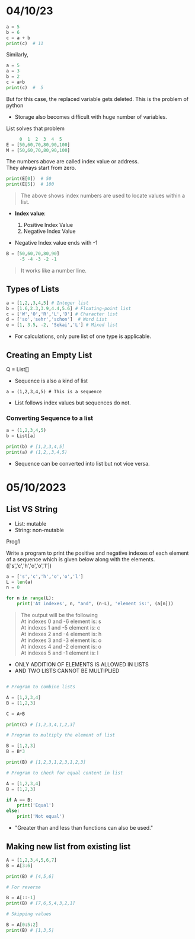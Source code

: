 # 04/10/23 

```py
a = 5 
b = 6
c = a + b 
print(c)  # 11
```

Similarly, 

```py
a = 5 
a = 3 
b = 2 
c = a+b 
print(c)  #  5 
```

But for this case, the replaced variable gets deleted. This is the problem of python

- Storage also becomes difficult with huge number of variables. 

List solves that problem 

```py
     0  1  2  3  4  5
E = [50,60,70,80,90,100]
M = [50,60,70,80,90,100]
```

The numbers above are called index value or address.  
They always start from zero. 

```py
print(E[0])  # 50 
print(E[5])  # 100 
```
> The above shows index numbers are used to locate values within a list. 

- **Index value**:
    1. Positive Index Value 
    2. Negative Index Value

- Negative Index value ends with -1 

```python
B = [50,60,70,80,90]
     -5 -4 -3 -2 -1 
```

> It works like a number line. 

## Types of Lists 

```py
a = [1,2,,3,4,5] # Integer list  
b = [1.6,2.3,3.9,4.4,5.6] # Floating-point list  
c = ['W','O','R','L','D'] # Character list  
d = ['so','sehr','schon']  # Word List  
e = [1, 3.5, -2, 'Sekai','L'] # Mixed list   
```

- For calculations, only pure list of one type is applicable. 

## Creating an Empty List 

Q = List[]

- Sequence is also a kind of list 

`a = (1,2,3,4,5) # This is a sequence`

- List follows index values but sequences do not. 

### Converting Sequence to a list 

```py 
a = (1,2,3,4,5)
b = List[a]

print(b) # [1,2,3,4,5]
print(a) # (1,2,,3,4,5)

```

- Sequence can be converted into list but not vice versa. 

# 05/10/2023

## List VS String 

- List: mutable 
- String: non-mutable 

Prog1

Write a program to print the positive and negative indexes of each element of a sequence which is given below along with the elements. (['s','c','h','o','o','l'])

```py
a = ['s','c','h','o','o','l']
L = len(a)
n = 0 

for n in range(L):
    print('At indexes', n, "and", (n-L), 'element is:', (a[n]))

```
> The output will be the following   
> At indexes 0 and -6 element is: s   
> At indexes 1 and -5 element is: c  
> At indexes 2 and -4 element is: h  
> At indexes 3 and -3 element is: o  
> At indexes 4 and -2 element is: o  
> At indexes 5 and -1 element is: l  

- ONLY ADDITION OF ELEMENTS IS ALLOWED IN LISTS 
- AND TWO LISTS CANNOT BE MULTIPLIED


```python

# Program to combine lists

A = [1,2,3,4]
B = [1,2,3]

C = A+B 

print(C) # [1,2,3,4,1,2,3]

```

```python
# Program to multiply the element of list 

B = [1,2,3]
B = B*3 

print(B) # [1,2,3,1,2,3,1,2,3]
```

```python
# Program to check for equal content in list 

A = [1,2,3,4]
B = [1,2,3]

if A == B: 
    print('Equal')
else: 
    print('Not equal')
```

- "Greater than and less than functions can also be used."

## Making new list from existing list 

```python
A = [1,2,3,4,5,6,7]
B = A[3:6]

print(B) # [4,5,6]

# For reverse 

B = A[::-1]
print(B) # [7,6,5,4,3,2,1]

# Skipping values 

B = A[0:5:2]
print(B) # [1,3,5]
```
